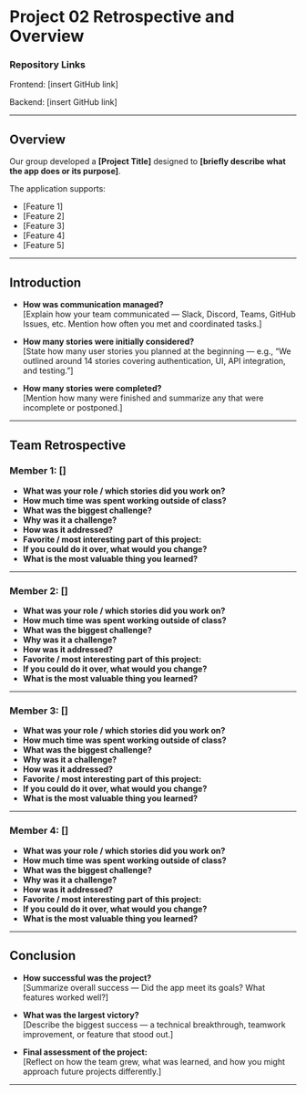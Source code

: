 # Project 02 Retrospective and Overview

### Repository Links
Frontend: [insert GitHub link]

Backend: [insert GitHub link]

---

## Overview

Our group developed a **[Project Title]** designed to **[briefly describe what the app does or its purpose]**.

The application supports:

- [Feature 1]
- [Feature 2]
- [Feature 3]
- [Feature 4]
- [Feature 5]

---

## Introduction

- **How was communication managed?**  
  [Explain how your team communicated — Slack, Discord, Teams, GitHub Issues, etc. Mention how often you met and coordinated tasks.]

- **How many stories were initially considered?**  
  [State how many user stories you planned at the beginning — e.g., “We outlined around 14 stories covering authentication, UI, API integration, and testing.”]

- **How many stories were completed?**  
  [Mention how many were finished and summarize any that were incomplete or postponed.]

---

## Team Retrospective

### Member 1: []
- **What was your role / which stories did you work on?**  
- **How much time was spent working outside of class?**  
- **What was the biggest challenge?**  
- **Why was it a challenge?**  
- **How was it addressed?**  
- **Favorite / most interesting part of this project:**  
- **If you could do it over, what would you change?**  
- **What is the most valuable thing you learned?**  

---

### Member 2: []
- **What was your role / which stories did you work on?**  
- **How much time was spent working outside of class?**  
- **What was the biggest challenge?**  
- **Why was it a challenge?**  
- **How was it addressed?**  
- **Favorite / most interesting part of this project:**  
- **If you could do it over, what would you change?**  
- **What is the most valuable thing you learned?**  

---

### Member 3: []
- **What was your role / which stories did you work on?**  
- **How much time was spent working outside of class?**  
- **What was the biggest challenge?**  
- **Why was it a challenge?**  
- **How was it addressed?**  
- **Favorite / most interesting part of this project:**  
- **If you could do it over, what would you change?**  
- **What is the most valuable thing you learned?**  

---

### Member 4: []
- **What was your role / which stories did you work on?**  
- **How much time was spent working outside of class?**  
- **What was the biggest challenge?**  
- **Why was it a challenge?**  
- **How was it addressed?**  
- **Favorite / most interesting part of this project:**  
- **If you could do it over, what would you change?**  
- **What is the most valuable thing you learned?**  

---

## Conclusion

- **How successful was the project?**  
  [Summarize overall success — Did the app meet its goals? What features worked well?]

- **What was the largest victory?**  
  [Describe the biggest success — a technical breakthrough, teamwork improvement, or feature that stood out.]

- **Final assessment of the project:**  
  [Reflect on how the team grew, what was learned, and how you might approach future projects differently.]

---
